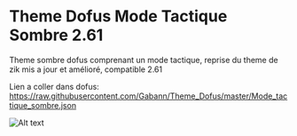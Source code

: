 # Theme Dofus Mode Tactique Sombre 2.61

Theme sombre dofus comprenant un mode tactique, reprise du theme de zik mis a jour et amélioré, compatible 2.61

Lien a coller dans dofus: https://raw.githubusercontent.com/Gabann/Theme_Dofus/master/Mode_tactique_sombre.json

![Alt text](Preview.png?raw=true "Mode tactique sombre")
